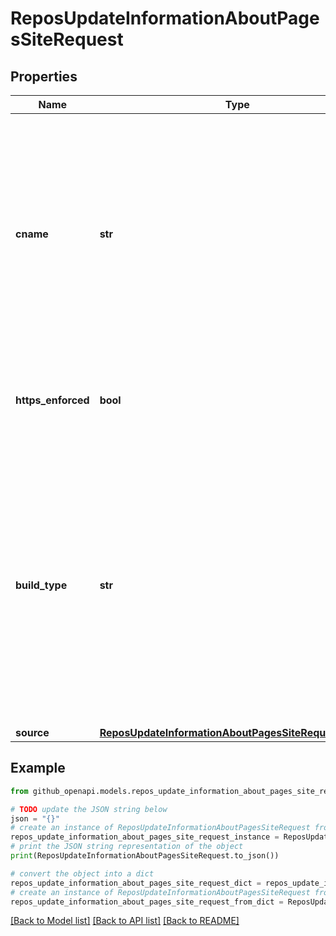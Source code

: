 # ReposUpdateInformationAboutPagesSiteRequest


## Properties

Name | Type | Description | Notes
------------ | ------------- | ------------- | -------------
**cname** | **str** | Specify a custom domain for the repository. Sending a &#x60;null&#x60; value will remove the custom domain. For more about custom domains, see \&quot;[Using a custom domain with GitHub Pages](https://docs.github.com/pages/configuring-a-custom-domain-for-your-github-pages-site).\&quot; | [optional] 
**https_enforced** | **bool** | Specify whether HTTPS should be enforced for the repository. | [optional] 
**build_type** | **str** | The process by which the GitHub Pages site will be built. &#x60;workflow&#x60; means that the site is built by a custom GitHub Actions workflow. &#x60;legacy&#x60; means that the site is built by GitHub when changes are pushed to a specific branch. | [optional] 
**source** | [**ReposUpdateInformationAboutPagesSiteRequestSource**](ReposUpdateInformationAboutPagesSiteRequestSource.md) |  | [optional] 

## Example

```python
from github_openapi.models.repos_update_information_about_pages_site_request import ReposUpdateInformationAboutPagesSiteRequest

# TODO update the JSON string below
json = "{}"
# create an instance of ReposUpdateInformationAboutPagesSiteRequest from a JSON string
repos_update_information_about_pages_site_request_instance = ReposUpdateInformationAboutPagesSiteRequest.from_json(json)
# print the JSON string representation of the object
print(ReposUpdateInformationAboutPagesSiteRequest.to_json())

# convert the object into a dict
repos_update_information_about_pages_site_request_dict = repos_update_information_about_pages_site_request_instance.to_dict()
# create an instance of ReposUpdateInformationAboutPagesSiteRequest from a dict
repos_update_information_about_pages_site_request_from_dict = ReposUpdateInformationAboutPagesSiteRequest.from_dict(repos_update_information_about_pages_site_request_dict)
```
[[Back to Model list]](../README.md#documentation-for-models) [[Back to API list]](../README.md#documentation-for-api-endpoints) [[Back to README]](../README.md)


